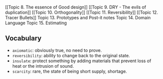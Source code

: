 [[Topic 8. The essence of Good design]]
[[Topic 9. DRY - The evils of duplication]]
[[Topic 10. Orthogonality]]
[[Topic 11. Reversibility]]
[[Topic 12. Tracer Bullets]]
Topic 13. Prototypes and Post-it notes
Topic 14. Domain Language
Topic 15. Estimating

## Vocabulary
- `axiomatic`: obviously true, no need to prove.
- `reversibility`: ability to change back to the original state.
- `insulate`: protect something by adding materials that prevent loss of heat or the intrusion of sound.
- `scarcity`: rare, the state of being short supply, shortage.

